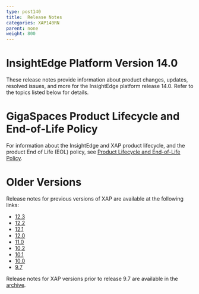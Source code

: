 ```yaml
---
type: post140
title:  Release Notes
categories: XAP140RN
parent: none
weight: 800
---
```


# InsightEdge Platform Version 14.0

These release notes provide information about product changes, updates, resolved issues, and more for the InsightEdge platform release 14.0. Refer to the topics listed below for details.

# GigaSpaces Product Lifecycle and End-of-Life Policy

For information about the InsightEdge and XAP product lifecycle, and the product End of Life (EOL) policy, see [Product Lifecycle and End-of-Life Policy](/release_notes/lifecycle.html).

# Older Versions

Release notes for previous versions of XAP are available at the following links:

- [12.3](/xap/12.3/rn/index.html)
- [12.2](/xap/12.2/rn/index.html)
- [12.1](/release_notes/xap121.html)
- [12.0](/release_notes/xap120.html)
- [11.0](/release_notes/xap110.html)
- [10.2](/release_notes/xap102.html)
- [10.1](/release_notes/xap101.html)
- [10.0](/release_notes/xap100.html)
- [9.7](/release_notes/xap97.html)

Release notes for XAP versions prior to release 9.7 are available in the [archive](/archive.html).

<!--
minitoc
-->
